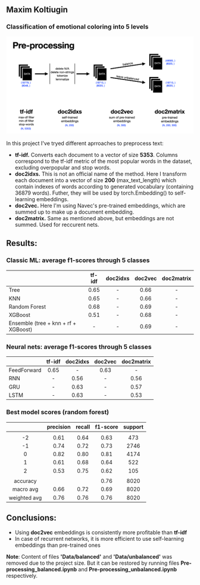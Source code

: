 ## Maxim Koltiugin

### Classification of emotional coloring into 5 levels

<img src="./preprocessing.png" width="750px"></img>

In this project I've tryed different aprroaches to preprocess text:
- **tf-idf.** Converts each document to a vector of size **5353**. Columns correspond to the tf-idf metric of the most popular words in the dataset, excluding overpopular and stop words.
- **doc2idxs.** This is not an official name of the method. Here I transform each document into a vector of size **200** (max_text_length) which contain indexes of words according to generated vocabulary (containing 36879 words). Futher, they will be used by torch.Embedding() to self-learning embeddings.
- **doc2vec.** Here I'm using Navec's pre-trained embeddings, which are summed up to make up a document embedding.
- **doc2matrix.** Same as mentioned above, but embeddings are not summed. Used for reccurent nets.

## Results: 

### Classic ML: average f1-scores through 5 classes
|                                       | tf-idf | doc2idxs | doc2vec | doc2matrix |
|---------------------------------------|:------:|:--------:|:-------:|:----------:|
|                  Tree                 |  0.65  |     -    |   0.66  |      -     |
|                  KNN                  |  0.65  |     -    |   0.66  |      -     |
|             Random Forest             |  0.68  |     -    |   0.69  |      -     |
|                XGBoost                |  0.51  |     -    |   0.68  |      -     |
| Ensemble  (tree + knn + rf + XGBoost) |    -   |     -    |   0.69  |      -     |

### Neural nets: average f1-scores through 5 classes
|             | tf-idf | doc2idxs | doc2vec | doc2matrix |
|-------------|:------:|:--------:|:-------:|:----------:|
| FeedForward |  0.65  |     -    |   0.63  |      -     |
|     RNN     |    -   |   0.56   |    -    |    0.56    |
|     GRU     |    -   |   0.63   |    -    |    0.57    |
|     LSTM    |    -   |   0.63   |    -    |    0.53    |

### Best model scores (random forest)
|                | precision | recall   | f1-score    | support |
|:--------------:|:---------:|:--------:|:-----------:|:-------:|
|                |           |          |             |         |
|       -2       |   0.61    |   0.64   |     0.63    |   473   |
|       -1       |   0.74    |   0.72   |     0.73    |   2746  |
|        0       |   0.82    |   0.80   |     0.81    |   4174  |
|        1       |   0.61    |   0.68   |     0.64    |   522   |
|        2       |   0.53    |   0.75   |     0.62    |   105   |
|                |           |          |             |         |
|     accuracy   |           |          |     0.76    |   8020  |
|    macro avg   |   0.66    |   0.72   |     0.69    |   8020  |
| weighted avg   |   0.76    |   0.76   |     0.76    |   8020  |

## Conclusions:
- Using **doc2vec** embeddings is consistently more profitable than **tf-idf**
- In case of recurrent networks, it is more efficient to use self-learning embeddings than pre-trained ones

**Note**: Content of files **'Data/balanced'** and **'Data/unbalanced'** was removed due to the project size. But it can be restored by running files **Pre-processing_balanced.ipynb** and **Pre-processing_unbalanced.ipynb** respectively.

